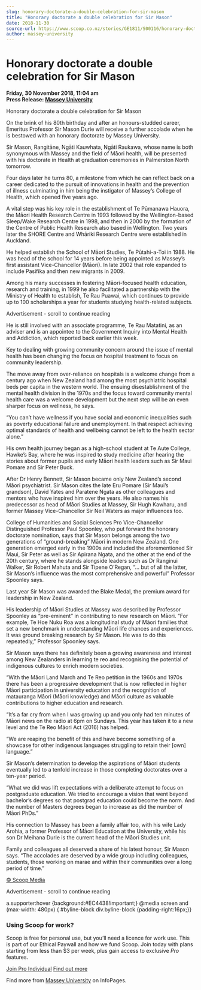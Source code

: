 ```yaml
---
slug: honorary-doctorate-a-double-celebration-for-sir-mason
title: "Honorary doctorate a double celebration for Sir Mason"
date: 2018-11-30
source-url: https://www.scoop.co.nz/stories/GE1811/S00116/honorary-doctorate-a-double-celebration-for-sir-mason.htm
author: massey-university
---
```

Honorary doctorate a double celebration for Sir Mason
=====================================================

**Friday, 30 November 2018, 11:04 am**  
**Press Release: [Massey University](https://info.scoop.co.nz/Massey_University)**

Honorary doctorate a double celebration for Sir Mason

On the brink of his 80th birthday and after an honours-studded career, Emeritus Professor Sir Mason Durie will receive a further accolade when he is bestowed with an honorary doctorate by Massey University.

Sir Mason, Rangitāne, Ngāti Kauwhata, Ngāti Raukawa, whose name is both synonymous with Massey and the field of Māori health, will be presented with his doctorate in Health at graduation ceremonies in Palmerston North tomorrow.

Four days later he turns 80, a milestone from which he can reflect back on a career dedicated to the pursuit of innovations in health and the prevention of illness culminating in him being the instigator of Massey’s College of Health, which opened five years ago.

A vital step was his key role in the establishment of Te Pūmanawa Hauora, the Māori Health Research Centre in 1993 followed by the Wellington-based Sleep/Wake Research Centre in 1998, and then in 2000 by the formation of the Centre of Public Health Research also based in Wellington. Two years later the SHORE Centre and Whāriki Research Centre were established in Auckland.

He helped establish the School of Māori Studies, Te Pūtahi-a-Toi in 1988. He was head of the school for 14 years before being appointed as Massey’s first assistant Vice-Chancellor (Māori). In late 2002 that role expanded to include Pasifika and then new migrants in 2009.

Among his many successes in fostering Māori-focused health education, research and training, in 1999 he also facilitated a partnership with the Ministry of Health to establish, Te Rau Puawai, which continues to provide up to 100 scholarships a year for students studying health-related subjects.

Advertisement - scroll to continue reading





He is still involved with an associate programme, Te Rau Matatini, as an adviser and is an appointee to the Government Inquiry into Mental Health and Addiction, which reported back earlier this week.

Key to dealing with growing community concern around the issue of mental health has been changing the focus on hospital treatment to focus on community leadership.

The move away from over-reliance on hospitals is a welcome change from a century ago when New Zealand had among the most psychiatric hospital beds per capita in the western world. The ensuing disestablishment of the mental health division in the 1970s and the focus toward community mental health care was a welcome development but the next step will be an even sharper focus on wellness, he says.

“You can’t have wellness if you have social and economic inequalities such as poverty educational failure and unemployment. In that respect achieving optimal standards of health and wellbeing cannot be left to the health sector alone.”

His own health journey began as a high-school student at Te Aute College, Hawke’s Bay, where he was inspired to study medicine after hearing the stories about former pupils and early Māori health leaders such as Sir Maui Pomare and Sir Peter Buck.

After Dr Henry Bennett, Sir Mason became only New Zealand’s second Māori psychiatrist. Sir Mason cites the late Eru Pomare (Sir Maui’s grandson), David Yates and Paratene Ngata as other colleagues and mentors who have inspired him over the years. He also names his predecessor as head of Māori Studies at Massey, Sir Hugh Kawharu, and former Massey Vice-Chancellor Sir Neil Waters as major influences too.

College of Humanities and Social Sciences Pro Vice-Chancellor Distinguished Professor Paul Spoonley, who put forward the honorary doctorate nomination, says that Sir Mason belongs among the two generations of “ground-breaking” Māori in modern New Zealand. One generation emerged early in the 1900s and included the aforementioned Sir Maui, Sir Peter as well as Sir Apirana Ngata, and the other at the end of the 20th century, where he stands alongside leaders such as Dr Ranginui Walker, Sir Robert Mahuta and Sir Tipene O’Regan, “… but of all the latter, Sir Mason’s influence was the most comprehensive and powerful” Professor Spoonley says.

Last year Sir Mason was awarded the Blake Medal, the premium award for leadership in New Zealand.

His leadership of Māori Studies at Massey was described by Professor Spoonley as “pre-eminent” in contributing to new research on Māori. “For example, Te Hoe Nuku Roa was a longitudinal study of Māori families that set a new benchmark in understanding Māori life chances and experiences. It was ground breaking research by Sir Mason. He was to do this repeatedly,” Professor Spoonley says.

Sir Mason says there has definitely been a growing awareness and interest among New Zealanders in learning te reo and recognising the potential of indigenous cultures to enrich modern societies.

“With the Māori Land March and Te Reo petition in the 1960s and 1970s there has been a progressive development that is now reflected in higher Māori participation in university education and the recognition of matauranga Māori (Māori knowledge) and Māori culture as valuable contributions to higher education and research.

“It’s a far cry from when I was growing up and you only had ten minutes of Māori news on the radio at 6pm on Sundays. This year has taken it to a new level and the Te Reo Māori Act (2016) has helped.

“We are reaping the benefit of this and have become something of a showcase for other indigenous languages struggling to retain their \[own\] language.”

Sir Mason’s determination to develop the aspirations of Māori students eventually led to a tenfold increase in those completing doctorates over a ten-year period.

“What we did was lift expectations with a deliberate attempt to focus on postgraduate education. We tried to encourage a vision that went beyond bachelor’s degrees so that postgrad education could become the norm. And the number of Masters degrees began to increase as did the number of Māori PhDs.”

His connection to Massey has been a family affair too, with his wife Lady Arohia, a former Professor of Māori Education at the University, while his son Dr Meihana Durie is the current head of the Māori Studies unit.

Family and colleagues all deserved a share of his latest honour, Sir Mason says. “The accolades are deserved by a wide group including colleagues, students, those working on marae and within their communities over a long period of time.”

[© Scoop Media](http://www.scoop.co.nz/about/terms.html)  

Advertisement - scroll to continue reading



a.supporter:hover {background:#EC4438!important;} @media screen and (max-width: 480px) { #byline-block div.byline-block {padding-right:16px;}}

### Using Scoop for work?

Scoop is free for personal use, but you’ll need a licence for work use. This is part of our Ethical Paywall and how we fund Scoop. Join today with plans starting from less than $3 per week, plus gain access to exclusive _Pro_ features.  
  
[Join Pro Individual](https://pro.scoop.co.nz/Individual/?from=ProIn24) [Find out more](https://pro.scoop.co.nz/using-scoop-for-work/?from=ProIn24)

Find more from [Massey University](https://info.scoop.co.nz/Massey_University) on InfoPages.
